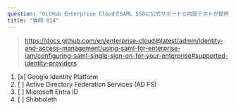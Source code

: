 ```yaml
---
question: "GitHub Enterprise CloudでSAML SSOに公式サポートと内部テストが提供されていないIdPはどれですか？"
title: "質問 014"
---
```


> https://docs.github.com/en/enterprise-cloud@latest/admin/identity-and-access-management/using-saml-for-enterprise-iam/configuring-saml-single-sign-on-for-your-enterprise#supported-identity-providers
1. [x] Google Identity Platform
1. [ ] Active Directory Federation Services (AD FS)
1. [ ] Microsoft Entra ID
1. [ ] Shibboleth